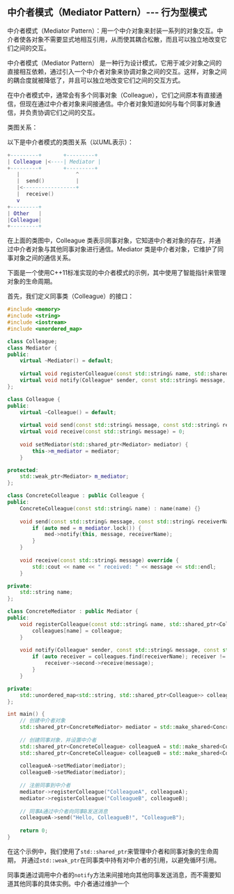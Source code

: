 ## 中介者模式（Mediator Pattern）--- 行为型模式


中介者模式（Mediator Pattern）：用一个中介对象来封装一系列的对象交互。中介者使各对象不需要显式地相互引用，从而使其耦合松散，而且可以独立地改变它们之间的交互。



中介者模式（Mediator Pattern） 是一种行为设计模式，它用于减少对象之间的直接相互依赖，通过引入一个中介者对象来协调对象之间的交互。这样，对象之间的耦合度就被降低了，并且可以独立地改变它们之间的交互方式。

在中介者模式中，通常会有多个同事对象（Colleague），它们之间原本有直接通信，但现在通过中介者对象来间接通信。中介者对象知道如何与每个同事对象通信，并负责协调它们之间的交互。

类图关系：

以下是中介者模式的类图关系（以UML表示）：
```lua
+---------+       +---------+  
| Colleague |<----| Mediator |  
+---------+       +---------+  
   |                  ^  
   |  send()          |  
   |<-----------------+  
   |  receive()  
   v  
+---------+  
| Other   |  
|Colleague|  
+---------+
```

在上面的类图中，Colleague 类表示同事对象，它知道中介者对象的存在，并通过中介者对象与其他同事对象进行通信。Mediator 类是中介者对象，它维护了同事对象之间的通信关系。



下面是一个使用C++11标准实现的中介者模式的示例，其中使用了智能指针来管理对象的生命周期。

首先，我们定义同事类（Colleague）的接口：

```cpp
#include <memory>
#include <string>
#include <iostream>
#include <unordered_map>

class Colleague;
class Mediator {
public:
    virtual ~Mediator() = default;
    
    virtual void registerColleague(const std::string& name, std::shared_ptr<Colleague> colleague) = 0;
    virtual void notify(Colleague* sender, const std::string& message, const std::string& receiverName) = 0;
};

class Colleague {
public:
    virtual ~Colleague() = default;
    
    virtual void send(const std::string& message, const std::string& receiverName) = 0;
    virtual void receive(const std::string& message) = 0;
    
    void setMediator(std::shared_ptr<Mediator> mediator) {
        this->m_mediator = mediator;
    }

protected:
    std::weak_ptr<Mediator> m_mediator;
};

class ConcreteColleague : public Colleague {
public:
    ConcreteColleague(const std::string& name) : name(name) {}
    
    void send(const std::string& message, const std::string& receiverName) override {
        if (auto med = m_mediator.lock()) {
            med->notify(this, message, receiverName);
        }
    }
    
    void receive(const std::string& message) override {
        std::cout << name << " received: " << message << std::endl;
    }

private:
    std::string name;
};

class ConcreteMediator : public Mediator {
public:
    void registerColleague(const std::string& name, std::shared_ptr<Colleague> colleague) override {
        colleagues[name] = colleague;
    }
    
    void notify(Colleague* sender, const std::string& message, const std::string& receiverName) override {
        if (auto receiver = colleagues.find(receiverName); receiver != colleagues.end()) {
            receiver->second->receive(message);
        }
    }

private:
    std::unordered_map<std::string, std::shared_ptr<Colleague>> colleagues;
};

int main() {
    // 创建中介者对象
    std::shared_ptr<ConcreteMediator> mediator = std::make_shared<ConcreteMediator>();
    
    // 创建同事对象，并设置中介者
    std::shared_ptr<ConcreteColleague> colleagueA = std::make_shared<ConcreteColleague>("ColleagueA");
    std::shared_ptr<ConcreteColleague> colleagueB = std::make_shared<ConcreteColleague>("ColleagueB");
    
    colleagueA->setMediator(mediator);
    colleagueB->setMediator(mediator);
    
    // 注册同事到中介者
    mediator->registerColleague("ColleagueA", colleagueA);
    mediator->registerColleague("ColleagueB", colleagueB);
    
    // 同事A通过中介者向同事B发送消息
    colleagueA->send("Hello, ColleagueB!", "ColleagueB");
    
    return 0;
}
```

在这个示例中，我们使用了`std::shared_ptr`来管理中介者和同事对象的生命周期，
并通过`std::weak_ptr`在同事类中持有对中介者的引用，以避免循环引用。

同事类通过调用中介者的`notify`方法来间接地向其他同事发送消息，而不需要知道其他同事的具体实例。中介者通过维护一个

